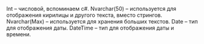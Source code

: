 Int – числовой, вспоминаем c#.
Nvarchar(50) – используется для отображения кирилицы и другого текста, вместо стрингов.
Nvarchar(Max) – используется для хранения больших текстов.
Date – тип для отображения даты.
DateTime – тип для отображения даты и времени.